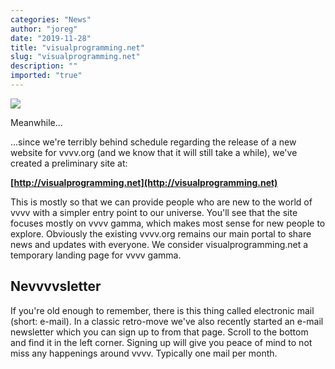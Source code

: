 ```yaml
---
categories: "News"
author: "joreg"
date: "2019-11-28"
title: "visualprogramming.net"
slug: "visualprogramming.net"
description: ""
imported: "true"
---
```



![](vpnet.png)

Meanwhile...

...since we're terribly behind schedule regarding the release of a new website for vvvv.org (and we know that it will still take a while), we've created a preliminary site at:

**[http://visualprogramming.net](http://visualprogramming.net)**

This is mostly so that we can provide people who are new to the world of vvvv with a simpler entry point to our universe. You'll see that the site focuses mostly on vvvv gamma, which makes most sense for new people to explore. Obviously the existing vvvv.org remains our main portal to share news and updates with everyone. We consider visualprogramming.net a temporary landing page for vvvv gamma.

## Nevvvvsletter
If you're old enough to remember, there is this thing called electronic mail (short: e-mail). In a classic retro-move we've also recently started an e-mail newsletter which you can sign up to from that page. Scroll to the bottom and find it in the left corner. Signing up will give you peace of mind to not miss any happenings around vvvv. Typically one mail per month.